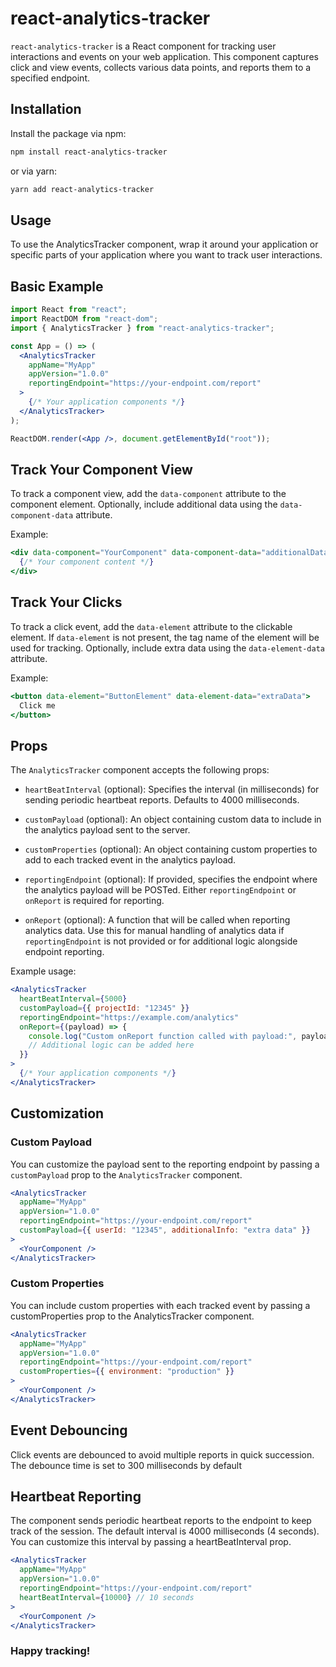 # react-analytics-tracker

`react-analytics-tracker` is a React component for tracking user interactions and events on your web application. This component captures click and view events, collects various data points, and reports them to a specified endpoint.

## Installation

Install the package via npm:

```bash
npm install react-analytics-tracker

```

or via yarn:

```bash
yarn add react-analytics-tracker
```

## Usage

To use the AnalyticsTracker component, wrap it around your application or specific parts of your application where you want to track user interactions.

## Basic Example

```jsx
import React from "react";
import ReactDOM from "react-dom";
import { AnalyticsTracker } from "react-analytics-tracker";

const App = () => (
  <AnalyticsTracker
    appName="MyApp"
    appVersion="1.0.0"
    reportingEndpoint="https://your-endpoint.com/report"
  >
    {/* Your application components */}
  </AnalyticsTracker>
);

ReactDOM.render(<App />, document.getElementById("root"));
```

## Track Your Component View

To track a component view, add the `data-component` attribute to the component element. Optionally, include additional data using the `data-component-data` attribute.

Example:

```jsx
<div data-component="YourComponent" data-component-data="additionalData">
  {/* Your component content */}
</div>
```

## Track Your Clicks

To track a click event, add the `data-element` attribute to the clickable element. If `data-element` is not present, the tag name of the element will be used for tracking. Optionally, include extra data using the `data-element-data` attribute.

Example:

```jsx
<button data-element="ButtonElement" data-element-data="extraData">
  Click me
</button>
```

## Props

The `AnalyticsTracker` component accepts the following props:

- `heartBeatInterval` (optional): Specifies the interval (in milliseconds) for sending periodic heartbeat reports. Defaults to 4000 milliseconds.
- `customPayload` (optional): An object containing custom data to include in the analytics payload sent to the server.

- `customProperties` (optional): An object containing custom properties to add to each tracked event in the analytics payload.

- `reportingEndpoint` (optional): If provided, specifies the endpoint where the analytics payload will be POSTed. Either `reportingEndpoint` or `onReport` is required for reporting.

- `onReport` (optional): A function that will be called when reporting analytics data. Use this for manual handling of analytics data if `reportingEndpoint` is not provided or for additional logic alongside endpoint reporting.

Example usage:

```jsx
<AnalyticsTracker
  heartBeatInterval={5000}
  customPayload={{ projectId: "12345" }}
  reportingEndpoint="https://example.com/analytics"
  onReport={(payload) => {
    console.log("Custom onReport function called with payload:", payload);
    // Additional logic can be added here
  }}
>
  {/* Your application components */}
</AnalyticsTracker>
```

## Customization

### Custom Payload

You can customize the payload sent to the reporting endpoint by passing a `customPayload` prop to the `AnalyticsTracker` component.

```jsx
<AnalyticsTracker
  appName="MyApp"
  appVersion="1.0.0"
  reportingEndpoint="https://your-endpoint.com/report"
  customPayload={{ userId: "12345", additionalInfo: "extra data" }}
>
  <YourComponent />
</AnalyticsTracker>
```

### Custom Properties

You can include custom properties with each tracked event by passing a customProperties prop to the AnalyticsTracker component.

```jsx
<AnalyticsTracker
  appName="MyApp"
  appVersion="1.0.0"
  reportingEndpoint="https://your-endpoint.com/report"
  customProperties={{ environment: "production" }}
>
  <YourComponent />
</AnalyticsTracker>
```

## Event Debouncing

Click events are debounced to avoid multiple reports in quick succession. The debounce time is set to 300 milliseconds by default

## Heartbeat Reporting

The component sends periodic heartbeat reports to the endpoint to keep track of the session. The default interval is 4000 milliseconds (4 seconds). You can customize this interval by passing a heartBeatInterval prop.

```jsx
<AnalyticsTracker
  appName="MyApp"
  appVersion="1.0.0"
  reportingEndpoint="https://your-endpoint.com/report"
  heartBeatInterval={10000} // 10 seconds
>
  <YourComponent />
</AnalyticsTracker>
```

### Happy tracking!
